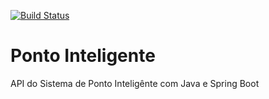 [![Build Status](https://travis-ci.org/andrewolip/ponto-inteligente-api.svg?branch=master)](https://travis-ci.org/andrewolip/ponto-inteligente-api)

# Ponto Inteligente
API do Sistema de Ponto Inteligênte com Java e Spring Boot
